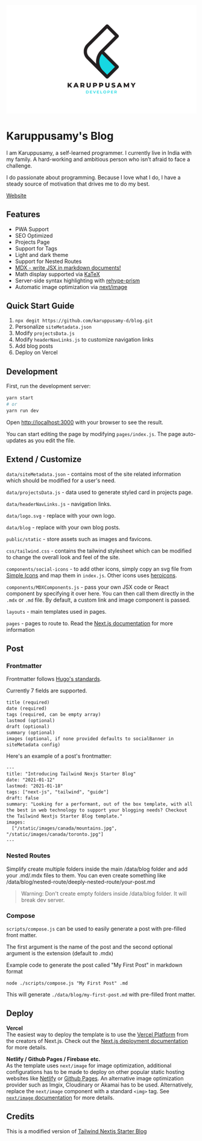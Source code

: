 ![karuppusamy-banner](/public/static/images/twitter-card.png)

# Karuppusamy's Blog

I am Karuppusamy, a self-learned programmer. I currently live in India with my family. A hard-working and ambitious person who isn’t afraid to face a challenge.

I do passionate about programming. Because I love what I do, I have a steady source of motivation that drives me to do my best.

[Website](https://karuppusamy.me/)

## Features

- PWA Support
- SEO Optimized
- Projects Page
- Support for Tags
- Light and dark theme
- Support for Nested Routes
- [MDX - write JSX in markdown documents!](https://mdxjs.com/)
- Math display supported via [KaTeX](https://katex.org/)
- Server-side syntax highlighting with [rehype-prism](https://github.com/mapbox/rehype-prism)
- Automatic image optimization via [next/image](https://nextjs.org/docs/basic-features/image-optimization)

## Quick Start Guide

1. `npx degit https://github.com/karuppusamy-d/blog.git`
2. Personalize `siteMetadata.json`
3. Modify `projectsData.js`
4. Modify `headerNavLinks.js` to customize navigation links
5. Add blog posts
6. Deploy on Vercel

## Development

First, run the development server:

```bash
yarn start
# or
yarn run dev
```

Open [http://localhost:3000](http://localhost:3000) with your browser to see the result.

You can start editing the page by modifying `pages/index.js`. The page auto-updates as you edit the file.

## Extend / Customize

`data/siteMetadata.json` - contains most of the site related information which should be modified for a user's need.

`data/projectsData.js` - data used to generate styled card in projects page.

`data/headerNavLinks.js` - navigation links.

`data/logo.svg` - replace with your own logo.

`data/blog` - replace with your own blog posts.

`public/static` - store assets such as images and favicons.

`css/tailwind.css` - contains the tailwind stylesheet which can be modified to change the overall look and feel of the site.

`components/social-icons` - to add other icons, simply copy an svg file from [Simple Icons](https://simpleicons.org/) and map them in `index.js`. Other icons uses [heroicons](https://heroicons.com/).

`components/MDXComponents.js` - pass your own JSX code or React component by specifying it over here. You can then call them directly in the `.mdx` or `.md` file. By default, a custom link and image component is passed.

`layouts` - main templates used in pages.

`pages` - pages to route to. Read the [Next.js documentation](https://nextjs.org/docs) for more information

## Post

### Frontmatter

Frontmatter follows [Hugo's standards](https://gohugo.io/content-management/front-matter/).

Currently 7 fields are supported.

```
title (required)
date (required)
tags (required, can be empty array)
lastmod (optional)
draft (optional)
summary (optional)
images (optional, if none provided defaults to socialBanner in siteMetadata config)
```

Here's an example of a post's frontmatter:

```
---
title: "Introducing Tailwind Nexjs Starter Blog"
date: "2021-01-12"
lastmod: "2021-01-18"
tags: ["next-js", "tailwind", "guide"]
draft: false
summary: "Looking for a performant, out of the box template, with all the best in web technology to support your blogging needs? Checkout the Tailwind Nextjs Starter Blog template."
images:
  ["/static/images/canada/mountains.jpg", "/static/images/canada/toronto.jpg"]
---
```

### Nested Routes

Simplify create multiple folders inside the main /data/blog folder and add your .md/.mdx files to them. You can even create something like /data/blog/nested-route/deeply-nested-route/your-post.md

> Warning: Don't create empty folders inside /data/blog folder. It will break dev server.

### Compose

`scripts/compose.js` can be used to easily generate a post with pre-filled front matter.

The first argument is the name of the post and the second optional argument is the extension (default to .mdx)

Example code to generate the post called "My First Post" in markdown format

```
node ./scripts/compose.js "My First Post" .md
```

This will generate `./data/blog/my-first-post.md` with pre-filled front matter.

## Deploy

**Vercel**  
The easiest way to deploy the template is to use the [Vercel Platform](https://vercel.com) from the creators of Next.js. Check out the [Next.js deployment documentation](https://nextjs.org/docs/deployment) for more details.

**Netlify / Github Pages / Firebase etc.**  
As the template uses `next/image` for image optimization, additional configurations has to be made to deploy on other popular static hosting websites like [Netlify](https://www.netlify.com/) or [Github Pages](https://pages.github.com/). An alternative image optimization provider such as Imgix, Cloudinary or Akamai has to be used. Alternatively, replace the `next/image` component with a standard `<img>` tag. See [`next/image` documentation](https://nextjs.org/docs/basic-features/image-optimization) for more details.

## Credits

This is a modified version of [Tailwind Nextjs Starter Blog](https://github.com/timlrx/tailwind-nextjs-starter-blog)
